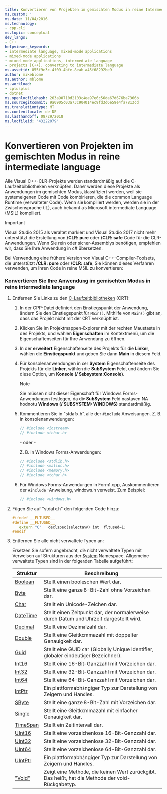 ```yaml
---
title: Konvertieren von Projekten im gemischten Modus in reine Intermediate Language | Microsoft-Dokumentation
ms.custom: ''
ms.date: 11/04/2016
ms.technology:
- cpp-cli
ms.topic: conceptual
dev_langs:
- C++
helpviewer_keywords:
- intermediate language, mixed-mode applications
- mixed-mode applications
- mixed-mode applications, intermediate language
- projects [C++], converting to intermediate language
ms.assetid: 855f9e3c-4f09-4bfe-8eab-a45f68292be9
author: mikeblome
ms.author: mblome
ms.workload:
- cplusplus
- dotnet
ms.openlocfilehash: 263a90710d2103c4ea97e6c56da67d676ba7366b
ms.sourcegitcommit: 9a0905c03a73c904014ec9fd3d6e59e4fa7813cd
ms.translationtype: MT
ms.contentlocale: de-DE
ms.lasthandoff: 08/29/2018
ms.locfileid: "43222079"
---
```

# <a name="converting-projects-from-mixed-mode-to-pure-intermediate-language"></a>Konvertieren von Projekten im gemischten Modus in reine intermediate language

Alle Visual C++-CLR-Projekte werden standardmäßig auf die C-Laufzeitbibliotheken verknüpfen. Daher werden diese Projekte als Anwendungen im gemischten Modus, klassifiziert werden, weil sie systemeigenen Code mit Code kombinieren, die die common Language Runtime (verwalteter Code). Wenn sie kompiliert werden, werden sie in der Zwischensprache (IL), auch bekannt als Microsoft intermediate Language (MSIL) kompiliert.

> [!IMPORTANT]
> Visual Studio 2015 als veraltet markiert und Visual Studio 2017 nicht mehr unterstützt die Erstellung von **/CLR: pure** oder **/CLR: safe** Code für die CLR-Anwendungen. Wenn Sie rein oder sicher-Assemblys benötigen, empfehlen wir, dass Sie Ihre Anwendung in c# übersetzen.

Bei Verwendung eine frühere Version von Visual C++-Compiler-Toolsets, die unterstützt **/CLR: pure** oder **/CLR: safe**, Sie können dieses Verfahren verwenden, um Ihren Code in reine MSIL zu konvertieren:

### <a name="to-convert-your-mixed-mode-application-into-pure-intermediate-language"></a>Konvertieren Sie Ihre Anwendung im gemischten Modus in reine intermediate language

1. Entfernen Sie Links zu den [C-Laufzeitbibliotheken](../c-runtime-library/crt-library-features.md) (CRT):

   1. In der CPP-Datei definiert den Einstiegspunkt der Anwendung, ändern Sie den Einstiegspunkt für `Main()`. Mithilfe von `Main()` gibt an, dass das Projekt nicht mit der CRT verknüpft ist.

   2. Klicken Sie im Projektmappen-Explorer mit der rechten Maustaste in des Projekts, und wählen **Eigenschaften** im Kontextmenü, um die Eigenschaftenseiten für Ihre Anwendung zu öffnen.

   3. In der **erweitert** Eigenschaftenseite des Projekts für die **Linker**, wählen die **Einstiegspunkt** und geben Sie dann **Main** in diesem Feld.

   4. Für konsolenanwendungen in der **System** Eigenschaftenseite des Projekts für die **Linker**, wählen die **SubSystem** Feld, und ändern Sie diese Option, um **Konsole (/ Subsystem:Console)**.

      > [!NOTE]
      > Sie müssen nicht dieser Eigenschaft für Windows Forms-Anwendungen festlegen, da die **SubSystem** Feld nastaven NA hodnotu **Windows (/ SUBSYSTEM: WINDOWS)** standardmäßig.

   5. Kommentieren Sie in "stdafx.h", alle der `#include` Anweisungen. Z. B. in konsolenanwendungen:

      ```cpp
      // #include <iostream>
      // #include <tchar.h>
      ```

       - oder - 

       Z. B. in Windows Forms-Anwendungen:

      ```cpp
      // #include <stdlib.h>
      // #include <malloc.h>
      // #include <memory.h>
      // #include <tchar.h>
      ```

   6. Für Windows Forms-Anwendungen in Form1.cpp, Auskommentieren der `#include` -Anweisung, windows.h verweist. Zum Beispiel:

      ```cpp
      // #include <windows.h>
      ```

2. Fügen Sie auf "stdafx.h" den folgenden Code hinzu:

   ```cpp
   #ifndef __FLTUSED__
   #define __FLTUSED__
      extern "C" __declspec(selectany) int _fltused=1;
   #endif
   ```

3. Entfernen Sie alle nicht verwaltete Typen an:

   Ersetzen Sie sofern angebracht, die nicht verwaltete Typen mit Verweisen auf Strukturen aus der [System](https://msdn.microsoft.com/library/system.appdomainmanager.appdomainmanager.aspx) Namespace. Allgemeine verwaltete Typen sind in der folgenden Tabelle aufgeführt:

   |Struktur|Beschreibung|
   |---------------|-----------------|
   |[Boolean](https://msdn.microsoft.com/library/system.boolean\(v=vs.140\).aspx)|Stellt einen booleschen Wert dar.|
   |[Byte](https://msdn.microsoft.com/library/system.byte\(v=vs.140\).aspx)|Stellt eine ganze 8-Bit-Zahl ohne Vorzeichen dar.|
   |[Char](https://msdn.microsoft.com/library/system.char\(v=vs.140\).aspx)|Stellt ein Unicode-Zeichen dar.|
   |[DateTime](https://msdn.microsoft.com/library/system.datetime.datetime.aspx)|Stellt einen Zeitpunkt dar, der normalerweise durch Datum und Uhrzeit dargestellt wird.|
   |[Decimal](https://msdn.microsoft.com/library/system.decimal\(v=vs.140\).aspx)|Stellt eine Dezimalzahl dar.|
   |[Double](https://msdn.microsoft.com/library/system.double\(v=vs.140\).aspx)|Stellt eine Gleitkommazahl mit doppelter Genauigkeit dar.|
   |[Guid](https://msdn.microsoft.com/library/system.guid\(v=vs.140\).aspx)|Stellt eine GUID dar (Globally Unique Identifier, globaler eindeutiger Bezeichner).|
   |[Int16](https://msdn.microsoft.com/library/system.int16\(v=vs.140\).aspx)|Stellt eine 16-Bit-Ganzzahl mit Vorzeichen dar.|
   |[Int32](https://msdn.microsoft.com/library/system.int32\(v=vs.140\).aspx)|Stellt eine 32-Bit-Ganzzahl mit Vorzeichen dar.|
   |[Int64](https://msdn.microsoft.com/library/system.int64\(v=vs.140\).aspx)|Stellt eine 64-Bit-Ganzzahl mit Vorzeichen dar.|
   |[IntPtr](https://msdn.microsoft.com/library/system.intptr\(v=vs.140\).aspx)|Ein plattformabhängiger Typ zur Darstellung von Zeigern und Handles.|
   |[SByte](https://msdn.microsoft.com/library/system.byte.aspx)|Stellt eine ganze 8-Bit-Zahl mit Vorzeichen dar.|
   |[Single](https://msdn.microsoft.com/library/system.single.aspx)|Stellt eine Gleitkommazahl mit einfacher Genauigkeit dar.|
   |[TimeSpan](https://msdn.microsoft.com/library/system.timespan\(v=vs.140\).aspx)|Stellt ein Zeitintervall dar.|
   |[UInt16](https://msdn.microsoft.com/library/system.uint16\(v=vs.140\).aspx)|Stellt eine vorzeichenlose 16-Bit-Ganzzahl dar.|
   |[UInt32](https://msdn.microsoft.com/library/system.uint32\(v=vs.140\).aspx)|Stellt eine vorzeichenlose 32-Bit-Ganzzahl dar.|
   |[UInt64](https://msdn.microsoft.com/library/system.uint64\(v=vs.140\).aspx)|Stellt eine vorzeichenlose 64-Bit-Ganzzahl dar.|
   |[UIntPtr](https://msdn.microsoft.com/library/system.uintptr\(v=vs.140\).aspx)|Ein plattformabhängiger Typ zur Darstellung von Zeigern und Handles.|
   |["Void"](https://msdn.microsoft.com/library/system.void\(v=vs.140\).aspx)|Zeigt eine Methode, die keinen Wert zurückgibt. Das heißt, hat die Methode der void-Rückgabetyp.|